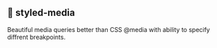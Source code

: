 ## 💍 styled-media 
Beautiful media queries better than CSS @media with ability to specify diffrent breakpoints.

